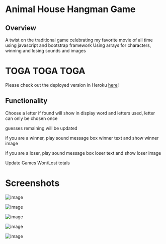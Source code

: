 # Animal House Hangman Game

## Overview

A twist on the traditional game celebrating my favorite movie of all time using javascript and bootstrap framework
Using arrays for characters, winning and losing sounds and images

# TOGA TOGA TOGA
Please check out the deployed version in Heroku [here](https://animalhouse.herokuapp.com/)!

## Functionality
Choose a letter if found will show in display word and letters used, letter can only be chosen once

guesses remaining will be updated

if you are a winner, play sound message box winner text and show winner image 

if you are a loser, play sound message box loser text and show loser image

Update Games Won/Lost totals

# Screenshots
![image](https://user-images.githubusercontent.com/26799439/35922051-7da32d0e-0bea-11e8-984a-acacc9f4ec08.png)

![image](https://user-images.githubusercontent.com/26799439/35922085-9e4923a6-0bea-11e8-8cb1-f86e93259105.png)

![image](https://user-images.githubusercontent.com/26799439/35922126-bd638006-0bea-11e8-8daf-449fdd44dbad.png)

![image](https://user-images.githubusercontent.com/26799439/35922136-c9933d76-0bea-11e8-93af-b0c1a596484b.png)

![image](https://user-images.githubusercontent.com/26799439/35922204-f7c9f482-0bea-11e8-9a1e-1c7d5c62f1a6.png)

